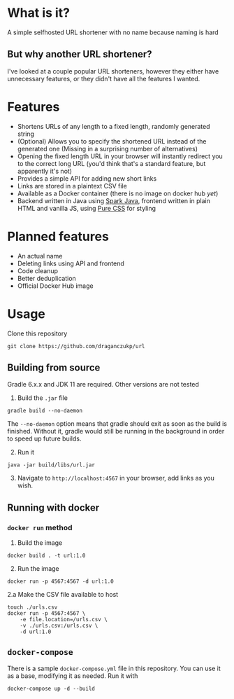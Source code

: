 # What is it?
A simple selfhosted URL shortener with no name because naming is hard

## But why another URL shortener?
I've looked at a couple popular URL shorteners, however they either have
unnecessary features, or they didn't have all the features I wanted.

# Features
- Shortens URLs of any length to a fixed length, randomly generated string
- (Optional) Allows you to specify the shortened URL instead of the generated
  one (Missing in a surprising number of alternatives)
- Opening the fixed length URL in your browser will instantly redirect you
  to the correct long URL (you'd think that's a standard feature, but
  apparently it's not)
- Provides a simple API for adding new short links
- Links are stored in a plaintext CSV file
- Available as a Docker container (there is no image on docker hub _yet_)
- Backend written in Java using [Spark Java](http://sparkjava.com/), frontend
  written in plain HTML and vanilla JS, using [Pure CSS](https://purecss.io/)
  for styling

# Planned features
- An actual name
- Deleting links using API and frontend
- Code cleanup
- Better deduplication
- Official Docker Hub image

# Usage
Clone this repository
```
git clone https://github.com/draganczukp/url
```
## Building from source
Gradle 6.x.x and JDK 11 are required. Other versions are not tested
1. Build the `.jar` file
```
gradle build --no-daemon
```
The `--no-daemon` option means that gradle should exit as soon as the build is
finished. Without it, gradle would still be running in the background
in order to speed up future builds.

2. Run it
```
java -jar build/libs/url.jar
```
3. Navigate to `http://localhost:4567` in your browser, add links as you wish.

## Running with docker
### `docker run` method
1. Build the image
```
docker build . -t url:1.0
```
2. Run the image
```
docker run -p 4567:4567 -d url:1.0 
```
2.a Make the CSV file available to host
```
touch ./urls.csv
docker run -p 4567:4567 \
	-e file.location=/urls.csv \
	-v ./urls.csv:/urls.csv \
	-d url:1.0
```
## `docker-compose`
There is a sample `docker-compose.yml` file in this repository. You can use it
as a base, modifying it as needed. Run it with
```
docker-compose up -d --build
```
